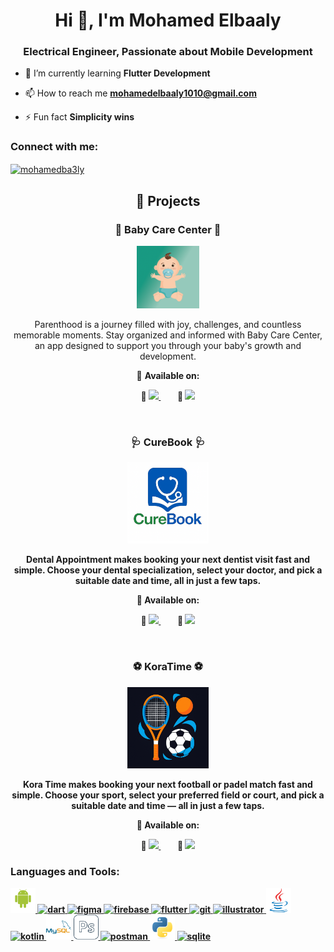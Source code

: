 <h1 align="center">Hi 👋, I'm Mohamed Elbaaly</h1>
<h3 align="center">Electrical Engineer, Passionate about Mobile Development</h3>

- 🌱 I’m currently learning **Flutter Development**

- 📫 How to reach me **mohamedelbaaly1010@gmail.com**

- ⚡ Fun fact **Simplicity wins**

<h3 align="left">Connect with me:</h3>
<p align="left">
<a href="https://linkedin.com/in/mohamedba3ly" target="blank"><img align="center" src="https://raw.githubusercontent.com/rahuldkjain/github-profile-readme-generator/master/src/images/icons/Social/linked-in-alt.svg" alt="mohamedba3ly" height="30" width="40" /></a>
</p>

<h2 align="center">🚀 Projects</h2>

<div align="center">
  
### 🍼 Baby Care Center 🍼  
<img src="icon play store.png" alt="Baby Care Center Icon" width="100">  

<p>
Parenthood is a journey filled with joy, challenges, and countless memorable moments.  
Stay organized and informed with Baby Care Center, an app designed to support you through your baby's growth and development.  
</p>

📱 <strong>Available on:  

<p align="center">
  🔗 <a href="https://play.google.com/store/apps/details?id=com.mohamedbaaly.babycarecenter">
    <img src="https://img.shields.io/badge/Google_Play-4285F4?style=for-the-badge&logo=google-play&logoColor=white">
  </a>
  &nbsp;&nbsp;&nbsp;&nbsp;&nbsp;&nbsp;&nbsp;
  🔗 <a href="https://apps.apple.com/us/app/baby-care-center-app/id6740412011">
    <img src="https://img.shields.io/badge/App_Store-333333?style=for-the-badge&logo=app-store&logoColor=white">
  </a>
</p>

&nbsp;&nbsp;&nbsp;&nbsp;&nbsp;&nbsp;&nbsp;

### 🩺 CureBook 🩺  
<img src="dental_icon.png" alt="CureBook Icon" width="130">  

<p>
Dental Appointment makes booking your next dentist visit fast and simple.
Choose your dental specialization, select your doctor, and pick a suitable date and time, all in just a few taps.  
</p>

📱 <strong>Available on:  

<p align="center">
  🔗 <a href="https://play.google.com/store/apps/details?id=com.mohamedbaaly.dentalappointment">
    <img src="https://img.shields.io/badge/Google_Play-4285F4?style=for-the-badge&logo=google-play&logoColor=white">
  </a>
  &nbsp;&nbsp;&nbsp;&nbsp;&nbsp;&nbsp;&nbsp;
  🔗 <a href="">
    <img src="https://img.shields.io/badge/App_Store-333333?style=for-the-badge&logo=app-store&logoColor=white">
  </a>
</p>


&nbsp;&nbsp;&nbsp;&nbsp;&nbsp;&nbsp;&nbsp;

### ⚽ KoraTime ⚽  
<img src="koratime_icon.png" alt="KoraTime Icon" width="130">  

<p>
Kora Time makes booking your next football or padel match fast and simple.
Choose your sport, select your preferred field or court, and pick a suitable date and time — all in just a few taps.  
</p>

📱 <strong>Available on:  

<p align="center">
  🔗 <a href="https://play.google.com/store/apps/details?id=com.mohamedbaaly.koratime">
    <img src="https://img.shields.io/badge/Google_Play-4285F4?style=for-the-badge&logo=google-play&logoColor=white">
  </a>
  &nbsp;&nbsp;&nbsp;&nbsp;&nbsp;&nbsp;&nbsp;
  🔗 <a href="">
    <img src="https://img.shields.io/badge/App_Store-333333?style=for-the-badge&logo=app-store&logoColor=white">
  </a>
</p>

</div>




<h3 align="left">Languages and Tools:</h3>
<p align="left"> <a href="https://developer.android.com" target="_blank" rel="noreferrer"> <img src="https://raw.githubusercontent.com/devicons/devicon/master/icons/android/android-original-wordmark.svg" alt="android" width="40" height="40"/> </a> <a href="https://dart.dev" target="_blank" rel="noreferrer"> <img src="https://www.vectorlogo.zone/logos/dartlang/dartlang-icon.svg" alt="dart" width="40" height="40"/> </a> <a href="https://www.figma.com/" target="_blank" rel="noreferrer"> <img src="https://www.vectorlogo.zone/logos/figma/figma-icon.svg" alt="figma" width="40" height="40"/> </a> <a href="https://firebase.google.com/" target="_blank" rel="noreferrer"> <img src="https://www.vectorlogo.zone/logos/firebase/firebase-icon.svg" alt="firebase" width="40" height="40"/> </a> <a href="https://flutter.dev" target="_blank" rel="noreferrer"> <img src="https://www.vectorlogo.zone/logos/flutterio/flutterio-icon.svg" alt="flutter" width="40" height="40"/> </a> <a href="https://git-scm.com/" target="_blank" rel="noreferrer"> <img src="https://www.vectorlogo.zone/logos/git-scm/git-scm-icon.svg" alt="git" width="40" height="40"/> </a> <a href="https://www.adobe.com/in/products/illustrator.html" target="_blank" rel="noreferrer"> <img src="https://www.vectorlogo.zone/logos/adobe_illustrator/adobe_illustrator-icon.svg" alt="illustrator" width="40" height="40"/> </a> <a href="https://www.java.com" target="_blank" rel="noreferrer"> <img src="https://raw.githubusercontent.com/devicons/devicon/master/icons/java/java-original.svg" alt="java" width="40" height="40"/> </a> <a href="https://kotlinlang.org" target="_blank" rel="noreferrer"> <img src="https://www.vectorlogo.zone/logos/kotlinlang/kotlinlang-icon.svg" alt="kotlin" width="40" height="40"/> </a> <a href="https://www.mysql.com/" target="_blank" rel="noreferrer"> <img src="https://raw.githubusercontent.com/devicons/devicon/master/icons/mysql/mysql-original-wordmark.svg" alt="mysql" width="40" height="40"/> </a> <a href="https://www.photoshop.com/en" target="_blank" rel="noreferrer"> <img src="https://raw.githubusercontent.com/devicons/devicon/master/icons/photoshop/photoshop-line.svg" alt="photoshop" width="40" height="40"/> </a> <a href="https://postman.com" target="_blank" rel="noreferrer"> <img src="https://www.vectorlogo.zone/logos/getpostman/getpostman-icon.svg" alt="postman" width="40" height="40"/> </a> <a href="https://www.python.org" target="_blank" rel="noreferrer"> <img src="https://raw.githubusercontent.com/devicons/devicon/master/icons/python/python-original.svg" alt="python" width="40" height="40"/> </a> <a href="https://www.sqlite.org/" target="_blank" rel="noreferrer"> <img src="https://www.vectorlogo.zone/logos/sqlite/sqlite-icon.svg" alt="sqlite" width="40" height="40"/> </a> </p>

